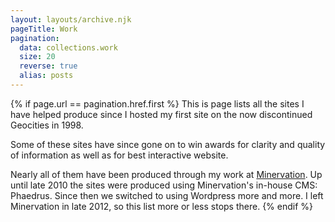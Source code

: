 ```yaml
---
layout: layouts/archive.njk
pageTitle: Work
pagination:
  data: collections.work
  size: 20
  reverse: true
  alias: posts
---
```


{% if page.url == pagination.href.first %}
This is page lists all the sites I have helped produce since I hosted my first site on the now discontinued Geocities in 1998.

Some of these sites have since gone on to win awards for clarity and quality of information as well as for best interactive website.

Nearly all of them have been produced through my work at <a href="https://minervation.com">Minervation</a>. Up until late 2010 the sites were produced using Minervation's in-house CMS: Phaedrus. Since then we switched to using Wordpress more and more. I left Minervation in late 2012, so this list more or less stops there. 
{% endif %}

